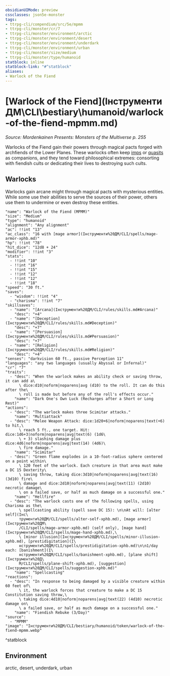 ```yaml
---
obsidianUIMode: preview
cssclasses: json5e-monster
tags:
- ttrpg-cli/compendium/src/5e/mpmm
- ttrpg-cli/monster/cr/7
- ttrpg-cli/monster/environment/arctic
- ttrpg-cli/monster/environment/desert
- ttrpg-cli/monster/environment/underdark
- ttrpg-cli/monster/environment/urban
- ttrpg-cli/monster/size/medium
- ttrpg-cli/monster/type/humanoid
statblock: inline
statblock-link: "#^statblock"
aliases:
- Warlock of the Fiend
---
```

# [Warlock of the Fiend](Інструменти ДМ\CLI\bestiary\humanoid/warlock-of-the-fiend-mpmm.md)
*Source: Mordenkainen Presents: Monsters of the Multiverse p. 255*  

Warlocks of the Fiend gain their powers through magical pacts forged with archfiends of the Lower Planes. These warlocks often keep [imps](Інструменти%20ДМ/CLI/bestiary/fiend/imp-xmm.md) or [quasits](Інструменти%20ДМ/CLI/bestiary/fiend/quasit-xmm.md) as companions, and they tend toward philosophical extremes: consorting with fiendish cults or dedicating their lives to destroying such cults.

## Warlocks

Warlocks gain arcane might through magical pacts with mysterious entities. While some use their abilities to serve the sources of their power, others use them to undermine or even destroy these entities.

```statblock
"name": "Warlock of the Fiend (MPMM)"
"size": "Medium"
"type": "humanoid"
"alignment": "Any alignment"
"ac": !!int "13"
"ac_class": "16 with [mage armor](Інструменти%20ДМ/CLI/spells/mage-armor-xphb.md)"
"hp": !!int "78"
"hit_dice": "12d8 + 24"
"modifier": !!int "3"
"stats":
  - !!int "10"
  - !!int "16"
  - !!int "15"
  - !!int "12"
  - !!int "12"
  - !!int "18"
"speed": "30 ft."
"saves":
  - "wisdom": !!int "4"
  - "charisma": !!int "7"
"skillsaves":
  - "name": "[Arcana](Інструменти%20ДМ/CLI/rules/skills.md#Arcana)"
    "desc": "+4"
  - "name": "[Deception](Інструменти%20ДМ/CLI/rules/skills.md#Deception)"
    "desc": "+7"
  - "name": "[Persuasion](Інструменти%20ДМ/CLI/rules/skills.md#Persuasion)"
    "desc": "+7"
  - "name": "[Religion](Інструменти%20ДМ/CLI/rules/skills.md#Religion)"
    "desc": "+4"
"senses": "darkvision 60 ft., passive Perception 11"
"languages": "any two languages (usually Abyssal or Infernal)"
"cr": "7"
"traits":
  - "desc": "When the warlock makes an ability check or saving throw, it can add a\
      \ dice:d10|noform|noparens|avg (d10) to the roll. It can do this after the\
      \ roll is made but before any of the roll's effects occur."
    "name": "Dark One's Own Luck (Recharges after a Short or Long Rest)"
"actions":
  - "desc": "The warlock makes three Scimitar attacks."
    "name": "Multiattack"
  - "desc": "Melee Weapon Attack: dice:1d20+6|noform|noparens|text(+6) to hit,\
      \ reach 5 ft., one target. Hit: dice:1d6+3|noform|noparens|avg|text(6) (1d6\
      \ + 3) slashing damage plus dice:4d6|noform|noparens|avg|text(14) (4d6)\
      \ fire damage."
    "name": "Scimitar"
  - "desc": "Green flame explodes in a 10-foot-radius sphere centered on a point within\
      \ 120 feet of the warlock. Each creature in that area must make a DC 15 Dexterity\
      \ saving throw, taking dice:3d10|noform|noparens|avg|text(16) (3d10) fire\
      \ damage and dice:2d10|noform|noparens|avg|text(11) (2d10) necrotic damage\
      \ on a failed save, or half as much damage on a successful one."
    "name": "Hellfire"
  - "desc": "The warlock casts one of the following spells, using Charisma as the\
      \ spellcasting ability (spell save DC 15): \n\nAt will: [alter self](Інс\
      трументи%20ДМ/CLI/spells/alter-self-xphb.md), [mage armor](Інструменти%20ДМ\
      /CLI/spells/mage-armor-xphb.md) (self only), [mage hand](Інструменти%20ДМ/CLI/spells/mage-hand-xphb.md),\
      \ [minor illusion](Інструменти%20ДМ/CLI/spells/minor-illusion-xphb.md), [prestidigitation](І\
      нструменти%20ДМ/CLI/spells/prestidigitation-xphb.md)\n\n1/day each: [banishment](І\
      нструменти%20ДМ/CLI/spells/banishment-xphb.md), [plane shift](Інструменти%20Д\
      М/CLI/spells/plane-shift-xphb.md), [suggestion](Інструменти%20ДМ/CLI/spells/suggestion-xphb.md)"
    "name": "Spellcasting"
"reactions":
  - "desc": "In response to being damaged by a visible creature within 60 feet of\
      \ it, the warlock forces that creature to make a DC 15 Constitution saving throw,\
      \ taking dice:4d10|noform|noparens|avg|text(22) (4d10) necrotic damage on\
      \ a failed save, or half as much damage on a successful one."
    "name": "Fiendish Rebuke (3/Day)"
"source":
  - "MPMM"
"image": "Інструменти%20ДМ/CLI/bestiary/humanoid/token/warlock-of-the-fiend-mpmm.webp"
```
^statblock

## Environment

arctic, desert, underdark, urban